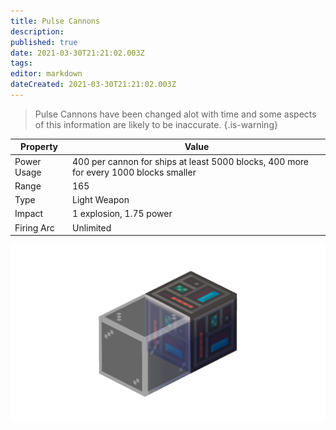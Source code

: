 ```yaml
---
title: Pulse Cannons
description: 
published: true
date: 2021-03-30T21:21:02.003Z
tags: 
editor: markdown
dateCreated: 2021-03-30T21:21:02.003Z
---
```


> Pulse Cannons have been changed alot with time and some aspects of this information are likely to be inaccurate.
{.is-warning}

|Property|Value|
|---|---|
|Power Usage|400 per cannon for ships at least 5000 blocks, 400 more for every 1000 blocks smaller|
|Range|165|
|Type|Light Weapon|
|Impact|1 explosion, 1.75 power|
|Firing Arc|Unlimited|

![pulse_cannons.png](/pulse_cannons.png)